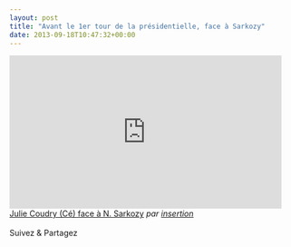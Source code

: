 ```yaml
---
layout: post
title: "Avant le 1er tour de la présidentielle, face à Sarkozy"
date: 2013-09-18T10:47:32+00:00
---
```

<div class="entry-content" itemprop="text">
<p><iframe frameborder="0" width="480" height="270" src="http://www.dailymotion.com/embed/video/x1r014"></iframe><br><a href="http://www.dailymotion.com/video/x1r014_julie-coudry-ce-face-a-n-sarkozy_news" target="_blank">Julie Coudry (Cé) face à N. Sarkozy</a> <i>par <a href="http://www.dailymotion.com/insertion" target="_blank">insertion</a></i> </p>
<div class="sfsi_Sicons" style="width: 100%; display: inline-block; vertical-align: middle; text-align:left">
<div style="margin:0px 8px 0px 0px; line-height: 24px"><span>Suivez &amp; Partagez</span></div>
<div class="sfsi_socialwpr">
<div class="sf_fb" style="text-align:left;width:98px"><div class="fb-like" href="http://www.juliecoudry.com/2007-avant-le-1er-tour-de-la-presidentielle-face-a-sarkozy/" width="180" send="false" showfaces="false" action="like" data-share="true" data-layout="button"></div></div>
<div class="sf_twiter" style="text-align:left;float:left;width:auto"><a href="http://twitter.com/share" data-count="none" class="sr-twitter-button twitter-share-button" lang="en" data-url="http://www.juliecoudry.com/2007-avant-le-1er-tour-de-la-presidentielle-face-a-sarkozy/" data-text="2007 – Avant le 1er tour de la présidentielle, face à Sarkozy"></a></div>
</div>
</div>
<!--<rdf:RDF xmlns:rdf="http://www.w3.org/1999/02/22-rdf-syntax-ns#"
			xmlns:dc="http://purl.org/dc/elements/1.1/"
			xmlns:trackback="http://madskills.com/public/xml/rss/module/trackback/">
		<rdf:Description rdf:about="http://www.juliecoudry.com/2007-avant-le-1er-tour-de-la-presidentielle-face-a-sarkozy/"
    dc:identifier="http://www.juliecoudry.com/2007-avant-le-1er-tour-de-la-presidentielle-face-a-sarkozy/"
    dc:title="2007 &#8211; Avant le 1er tour de la présidentielle, face à Sarkozy"
    trackback:ping="http://www.juliecoudry.com/2007-avant-le-1er-tour-de-la-presidentielle-face-a-sarkozy/trackback/" />
</rdf:RDF>-->
</div>
